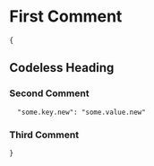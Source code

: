 # First Comment

```
{
```

## Codeless Heading

### Second Comment

```codeType
  "some.key.new": "some.value.new"
```

### Third Comment

```
}
```
